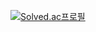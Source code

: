 [![Solved.ac프로필](http://mazassumnida.wtf/api/v2/generate_badge?boj=KOOSAGA)](https://solved.ac/KOOSAGA)
